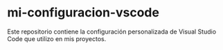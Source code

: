 # mi-configuracion-vscode
Este repositorio contiene la configuración personalizada de Visual Studio Code que utilizo en mis proyectos.
